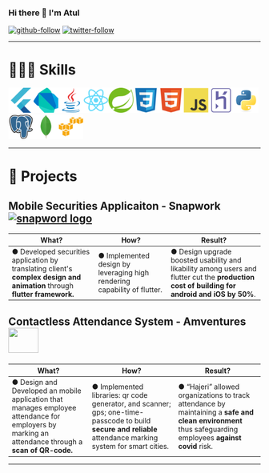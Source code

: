 ### Hi there 👋 I'm Atul

[![github-follow](https://img.shields.io/github/followers/hipswan?style=social)](https://github.com/hipswan)
[![twitter-follow](https://img.shields.io/twitter/follow/atulsingh158?style=social)](https://twitter.com/intent/follow?screen_name=atulsingh158)

---
# 👩🏼‍🎨 Skills

<img src="https://github.com/devicons/devicon/blob/master/icons/flutter/flutter-original.svg" alt="flutter logo" width="50px" height="50px"/><img src="https://github.com/devicons/devicon/blob/master/icons/dart/dart-original.svg" alt="dart logo" width="50px" height="50px"/><img src="https://github.com/devicons/devicon/blob/master/icons/java/java-original.svg" alt="java logo" width="50px" height="50px"/><img src="https://github.com/devicons/devicon/blob/master/icons/react/react-original.svg" alt="react logo" width="50px" height="50px"/><img src="https://github.com/devicons/devicon/blob/master/icons/spring/spring-original.svg" alt="spring logo" width="50px" height="50px"/><img src="https://github.com/devicons/devicon/blob/master/icons/css3/css3-original.svg" alt="css3 logo" width="50px" height="50px"/><img src="https://github.com/devicons/devicon/blob/master/icons/html5/html5-original.svg" alt="html5 logo" width="50px" height="50px"/><img src="https://github.com/devicons/devicon/blob/master/icons/javascript/javascript-original.svg" alt="javascipt logo" width="50px" height="50px"/><img src="https://github.com/devicons/devicon/blob/master/icons/heroku/heroku-original.svg" alt="heroku logo" width="50px" height="50px"/><img src="https://github.com/devicons/devicon/blob/master/icons/python/python-original.svg" alt="python logo" width="50px" height="50px"/><img src="https://github.com/devicons/devicon/blob/master/icons/postgresql/postgresql-original.svg" alt="postgres logo" width="50px" height="50px"/><img src="https://github.com/devicons/devicon/blob/master/icons/mongodb/mongodb-original.svg" alt="mongodb logo" width="50px" height="50px"/><img src="https://github.com/devicons/devicon/blob/master/icons/amazonwebservices/amazonwebservices-original.svg" alt="aws logo" width="50px" height="50px"/>

---



<!-- **hipswan/hipswan** is a ✨ _special_ ✨ repository because its `README.md` (this file) appears on your GitHub profile.

Here are some ideas to get you started:

- 🔭 I’m currently working on ...
- 🌱 I’m currently learning ...
- 👯 I’m looking to collaborate on ...
- 🤔 I’m looking for help with ...
- 💬 Ask me about ...
- 📫 How to reach me: ...
- 😄 Pronouns: ...
- ⚡ Fun fact: ... -->
# 📱 Projects

## Mobile Securities Applicaiton - Snapwork [<img width="171" height="30" alt="snapword logo" src="https://user-images.githubusercontent.com/46633779/148666972-f8424df8-52ed-43df-b17e-1b2a6c6cf74a.png"/>](https://www.linkedin.com/company/snapwork-technologies/?originalSubdomain=in)

| What? | How? | Result? |
| --- | --- | --- |
| ● Developed securities application by translating client's **complex design and animation** through **flutter framework.** | ● Implemented design by leveraging high rendering capability of flutter. |  ● Design upgrade boosted usability and likability among users and flutter cut the **production cost of building for android and iOS by 50%**. |

## Contactless Attendance System - Amventures [<img width="60" height="50" src="https://user-images.githubusercontent.com/46633779/148668446-6703f4ed-6a8b-4d0a-84e7-26fc27f65c67.png" />](https://www.linkedin.com/company/hajeri-in/)

| What?  | How? | Result? |
| --- | --- | --- |
| ● Design and Developed an mobile application that manages employee attendance for employers by marking an attendance through a **scan of QR-code.** | ● Implemented libraries: qr code generator, and scanner; gps; one-time-passcode to build **secure and reliable** attendance marking system for smart cities. | ● “Hajeri” allowed organizations to track attendance by maintaining a **safe and clean environment** thus safeguarding employees **against covid** risk. |

---
